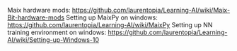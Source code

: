 Maix hardware mods: https://github.com/laurentopia/Learning-AI/wiki/Maix-Bit-hardware-mods
Setting up MaixPy on windows: https://github.com/laurentopia/Learning-AI/wiki/MaixPy
Setting up NN training environment on windows: https://github.com/laurentopia/Learning-AI/wiki/Setting-up-Windows-10
